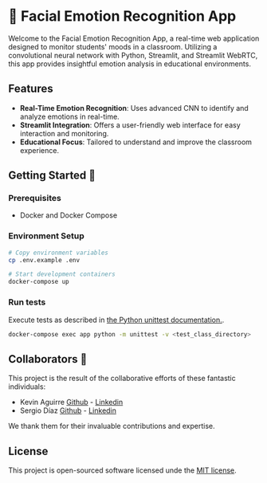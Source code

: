 # 🔭 Facial Emotion Recognition App

Welcome to the Facial Emotion Recognition App, a real-time web application designed to monitor students' moods in a classroom. Utilizing a convolutional neural network with Python, Streamlit, and Streamlit WebRTC, this app provides insightful emotion analysis in educational environments.

## Features

- **Real-Time Emotion Recognition**: Uses advanced CNN to identify and analyze emotions in real-time.
- **Streamlit Integration**: Offers a user-friendly web interface for easy interaction and monitoring.
- **Educational Focus**: Tailored to understand and improve the classroom experience.

## Getting Started 🚀

### Prerequisites

- Docker and Docker Compose

### Environment Setup

```bash
# Copy environment variables
cp .env.example .env

# Start development containers
docker-compose up
```
### Run tests
    
Execute tests as described in [the Python unittest documentation.](https://docs.python.org/3/library/unittest.html#command-line-interface).

```bash
docker-compose exec app python -m unittest -v <test_class_directory>
```

## Collaborators 👥

This project is the result of the collaborative efforts of these fantastic individuals:
- Kevin Aguirre [Github](https://github.com/kevinnaguirre9) - [Linkedin](https://www.linkedin.com/in/kevinnaguirre9/)
- Sergio Díaz [Github](https://github.com/codediaz) - [Linkedin](https://www.linkedin.com/in/sergio-diaz-fernandez/)
  
We thank them for their invaluable contributions and expertise.

## License  
  
This project is open-sourced software licensed unde the [MIT license](https://github.com/codediaz/facial-emotion-recognition-app/blob/master/LICENSE).
